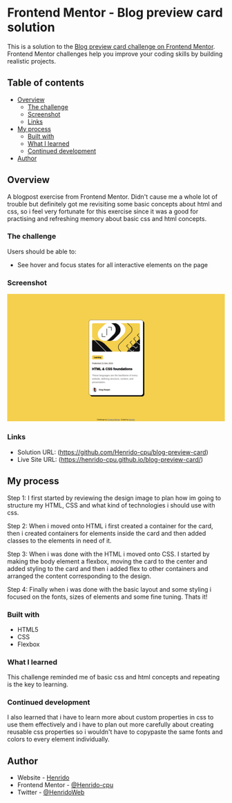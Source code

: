 # Frontend Mentor - Blog preview card solution

This is a solution to the [Blog preview card challenge on Frontend Mentor](https://www.frontendmentor.io/challenges/blog-preview-card-ckPaj01IcS). Frontend Mentor challenges help you improve your coding skills by building realistic projects. 

## Table of contents

- [Overview](#overview)
  - [The challenge](#the-challenge)
  - [Screenshot](#screenshot)
  - [Links](#links)
- [My process](#my-process)
  - [Built with](#built-with)
  - [What I learned](#what-i-learned)
  - [Continued development](#continued-development)
- [Author](#author)


## Overview

A blogpost exercise from Frontend Mentor. Didn't cause me a whole lot of trouble but definitely got me revisiting some basic concepts about html and css, so i feel very fortunate for this exercise since it was a good for practising and refreshing memory about basic css and html concepts.


### The challenge

Users should be able to:

- See hover and focus states for all interactive elements on the page

### Screenshot

![](127.0.0.1_5500_index.html.png)


### Links

- Solution URL: (https://github.com/Henrido-cpu/blog-preview-card)
- Live Site URL: (https://henrido-cpu.github.io/blog-preview-card/)


## My process

Step 1: I first started by reviewing the design image to plan how im going to structure my HTML, CSS and what kind of technologies i should use with css.

Step 2: When i moved onto HTML i first created a container for the card, then i created containers for elements inside the card and then added classes to the elements in need of it.

Step 3: 
When i was done with the HTML i moved onto CSS. I started by making the body element a flexbox, moving the card to the center and added styling to the card and then i added flex to other containers and arranged the content corresponding to the design.

Step 4:
Finally when i was done with the basic layout and some styling i focused on the fonts, sizes of elements and some fine tuning. Thats it!

### Built with

- HTML5
- CSS
- Flexbox


### What I learned

This challenge reminded me of basic css and html concepts and repeating is the key to learning.



### Continued development

I also learned that i have to learn more about custom properties in css to use them effectively and i have to plan out more carefully about creating reusable css properties so i wouldn't have to copypaste the same fonts and colors to every element individually. 



## Author

- Website - [Henrido](https://www.your-site.com)
- Frontend Mentor - [@Henrido-cpu](https://www.frontendmentor.io/profile/Henrido-cpu)
- Twitter - [@HenridoWeb](https://x.com/HenridoWeb)

